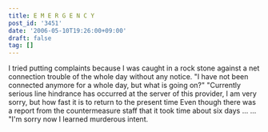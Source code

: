 ```yaml
---
title: E M E R G E N C Y
post_id: '3451'
date: '2006-05-10T19:26:00+09:00'
draft: false
tag: []
---
```


I tried putting complaints because I was caught in a rock stone against a net connection trouble of the whole day without any notice. "I have not been connected anymore for a whole day, but what is going on?" "Currently serious line hindrance has occurred at the server of this provider, I am very sorry, but how fast it is to return to the present time Even though there was a report from the countermeasure staff that it took time about six days ... ... "I'm sorry now I learned murderous intent.